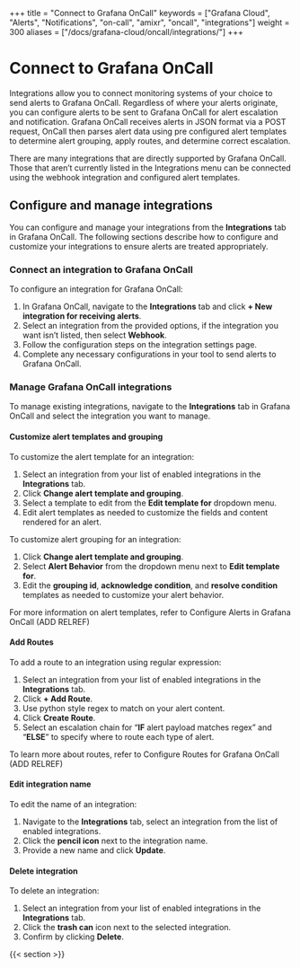 +++
title = "Connect to Grafana OnCall"
keywords = ["Grafana Cloud", "Alerts", "Notifications", "on-call", "amixr", "oncall", "integrations"]
weight = 300
aliases = ["/docs/grafana-cloud/oncall/integrations/"]
+++

# Connect to Grafana OnCall

Integrations allow you to connect monitoring systems of your choice to send alerts to Grafana OnCall. Regardless of where your alerts originate, you can configure alerts to be sent to Grafana OnCall for alert escalation and notification. Grafana OnCall receives alerts in JSON format via a POST request, OnCall then parses alert data using pre configured alert templates to determine alert grouping, apply routes, and determine correct escalation. 

There are many integrations that are directly supported by Grafana OnCall. Those that aren’t currently listed in the Integrations menu can be connected using the webhook integration and configured alert templates. 

## Configure and manage integrations

You can configure and manage your integrations from the **Integrations** tab in Grafana OnCall. The following sections describe how to configure and customize your integrations to ensure alerts are treated appropriately.


### Connect an integration to Grafana OnCall

To configure an integration for Grafana OnCall:

1. In Grafana OnCall, navigate to the **Integrations** tab and click **+ New integration for receiving alerts**.
2. Select an integration from the provided options, if the integration you want isn’t listed, then select **Webhook**.
3. Follow the configuration steps on the integration settings page.
4. Complete any necessary configurations in your tool to send alerts to Grafana OnCall.


### Manage Grafana OnCall integrations

To manage existing integrations, navigate to the **Integrations** tab in Grafana OnCall and select the integration you want to manage. 

#### Customize alert templates and grouping

To customize the alert template for an integration:

1. Select an integration from your list of enabled integrations in the **Integrations** tab.
2. Click **Change alert template and grouping**.
3. Select a template to edit from the **Edit template for** dropdown menu.
4. Edit alert templates as needed to customize the fields and content rendered for an alert. 

To customize alert grouping for an integration:

1. Click **Change alert template and grouping**.
2. Select **Alert Behavior** from the dropdown menu next to **Edit template for**.
3. Edit the **grouping id**, **acknowledge condition**, and **resolve condition** templates as needed to customize your alert behavior. 

For more information on alert templates, refer to Configure Alerts in Grafana OnCall (ADD RELREF)

#### Add Routes

To add a route to an integration using regular expression:

1. Select an integration from your list of enabled integrations in the **Integrations** tab.
2. Click **+ Add Route**.
3. Use python style regex to match on your alert content.
4. Click **Create Route**.
5. Select an escalation chain for “**IF** alert payload matches regex” and “**ELSE**” to specify where to route each type of alert. 

To learn more about routes, refer to Configure Routes for Grafana OnCall (ADD RELREF)


#### Edit integration name
To edit the name of an integration:

1. Navigate to the **Integrations** tab, select an integration from the list of enabled integrations. 
2. Click the **pencil icon** next to the integration name.
3. Provide a new name and click **Update**.

#### Delete integration 
To delete an integration:

1. Select an integration from your list of enabled integrations in the **Integrations** tab.
2. Click the **trash can** icon next to the selected integration.
3. Confirm by clicking **Delete**.












{{< section >}}
